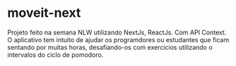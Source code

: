 # moveit-next
Projeto feito na semana NLW utilizando NextJs, ReactJs. Com API Context. 
O aplicativo tem intuito de ajudar os programdores ou estudantes que ficam sentando por muitas horas, desafiando-os com exercicios   utilizando o intervalos do  ciclo de pomodoro. 
